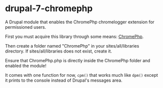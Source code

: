 drupal-7-chromephp
==================

A Drupal module that enables the ChromePhp chromelogger extension for permissioned users.

First you must acquire this library through some means: [ChromePhp](https://github.com/ccampbell/chromephp).

Then create a folder named "ChromePhp" in your sites/all/libraries directory.  If sites/all/libraries does not exist,
create it.

Ensure that ChromePhp.php is directly inside the ChromePhp folder and enabled the module!

It comes with one function for now, `cpm()` that works much like `dpm()` except it prints to the console instead of Drupal's
messages area.
